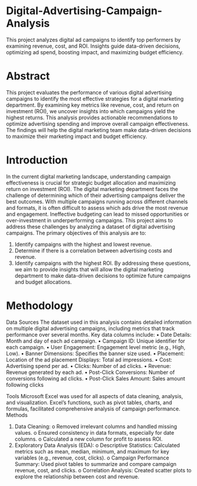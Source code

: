 # Digital-Advertising-Campaign-Analysis
This project analyzes digital ad campaigns to identify top performers by examining revenue, cost, and ROI. Insights guide data-driven decisions, optimizing ad spend, boosting impact, and maximizing budget efficiency.
# Abstract

This project evaluates the performance of various digital advertising campaigns to identify the
most effective strategies for a digital marketing department. By examining key metrics like
revenue, cost, and return on investment (ROI), we uncover insights into which campaigns yield
the highest returns. This analysis provides actionable recommendations to optimize advertising
spending and improve overall campaign effectiveness. The findings will help the digital marketing
team make data-driven decisions to maximize their marketing impact and budget efficiency.

# Introduction

In the current digital marketing landscape, understanding campaign effectiveness is crucial for
strategic budget allocation and maximizing return on investment (ROI). The digital marketing
department faces the challenge of determining which of their advertising campaigns deliver the
best outcomes. With multiple campaigns running across different channels and formats, it is
often difficult to assess which ads drive the most revenue and engagement. Ineffective
budgeting can lead to missed opportunities or over-investment in underperforming campaigns.
This project aims to address these challenges by analyzing a dataset of digital advertising
campaigns. The primary objectives of this analysis are to:
1. Identify campaigns with the highest and lowest revenue.
2. Determine if there is a correlation between advertising costs and revenue.
3. Identify campaigns with the highest ROI.
By addressing these questions, we aim to provide insights that will allow the digital marketing
department to make data-driven decisions to optimize future campaigns and budget
allocations.

# Methodology

Data Sources
The dataset used in this analysis contains detailed information on multiple digital advertising
campaigns, including metrics that track performance over several months. Key data columns
include:
• Date Details: Month and day of each ad campaign.
• Campaign ID: Unique identifier for each campaign.
• User Engagement: Engagement level metric (e.g., High, Low).
• Banner Dimensions: Specifies the banner size used.
• Placement: Location of the ad placement
Displays: Total ad impressions.
• Cost: Advertising spend per ad.
• Clicks: Number of ad clicks.
• Revenue: Revenue generated by each ad.
• Post-Click Conversions: Number of conversions following ad clicks.
• Post-Click Sales Amount: Sales amount following clicks

Tools
Microsoft Excel was used for all aspects of data cleaning, analysis, and visualization. Excel’s
functions, such as pivot tables, charts, and formulas, facilitated comprehensive analysis of
campaign performance.
Methods
1. Data Cleaning:
o Removed irrelevant columns and handled missing values.
o Ensured consistency in data formats, especially for date columns.
o Calculated a new column for profit to assess ROI.
2. Exploratory Data Analysis (EDA):
o Descriptive Statistics: Calculated metrics such as mean, median, minimum,
and maximum for key variables (e.g., revenue, cost, clicks).
o Campaign Performance Summary: Used pivot tables to summarize and
compare campaign revenue, cost, and clicks.
o Correlation Analysis: Created scatter plots to explore the relationship between
cost and revenue.
